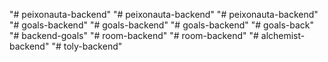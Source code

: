 "# peixonauta-backend" 
"# peixonauta-backend" 
"# peixonauta-backend" 
"# goals-backend" 
"# goals-backend" 
"# goals-backend" 
"# goals-back" 
"# backend-goals" 
"# room-backend" 
"# room-backend" 
"# alchemist-backend" 
"# toly-backend" 
